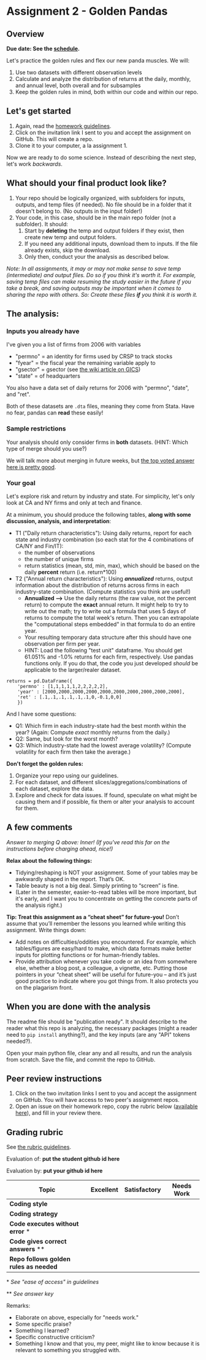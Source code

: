 # Assignment 2 - Golden Pandas

## Overview

**Due date: See the [schedule](https://ledatascifi.github.io/#schedule).**

Let's practice the golden rules and flex our new panda muscles. We will:

1. Use two datasets with different observation  levels
2. Calculate and analyze the distribution of returns at the daily, monthly, and annual level, both overall and for subsamples
3. Keep the golden rules in mind, both within our code and within our repo.

## Let's get started

1. Again, read the [homework guidelines](guidelines-asgn.html).
2. Click on the invitation link I sent to you and accept the assignment on GitHub. This will create a repo.
3. Clone it to your computer, a la assignment 1. 

Now we are ready to do some science. Instead of describing the next step, let's work _backwards_.

## What should your final product look like?

1. Your repo should be logically organized, with subfolders for inputs, outputs, and temp files (if needed). No file should be in a folder that it doesn't belong to. (No outputs in the input folder!)
2. Your code, in this case, should be in the main repo folder (not a subfolder). It should:
	1. Start by **deleting** the temp and output folders if they exist, then create new temp and output folders. 
	2. If you need any additional inputs, download them to inputs. If the file already exists, skip the download.
	3. Only then, conduct your the analysis as described below.
	
_Note: In all assignments, it may or may not make sense to save temp (intermediate) and output files. Do so if you think it's worth it. For example, saving temp files can make resuming the study easier in the future if you take a break, and saving outputs may be important when it comes to sharing the repo with others. So: Create these files **if** you think it is worth it._
	
## The analysis:

### Inputs you already have 

I've given you a list of firms from 2006 with variables
- "permno" = an identity for firms used by CRSP to track stocks 
- "fyear" = the fiscal year the remaining variable apply to 
- "gsector" = gsector (see [the wiki article on GICS](https://en.wikipedia.org/wiki/Global_Industry_Classification_Standard))
- "state" = of headquarters

You also have a data set of daily returns for 2006 with "permno", "date", and "ret".

Both of these datasets are `.dta` files, meaning they come from Stata. Have no fear, pandas can **read** these easily!

### Sample restrictions

Your analysis should only consider firms in **both** datasets. (HINT: Which type of merge should you use?) 

We will talk more about merging in future weeks, but [the top voted answer here is pretty good](https://stackoverflow.com/questions/53645882/pandas-merging-101).

### Your goal

Let's explore risk and return by industry and state. For simplicity, let's only look at CA and NY firms and only at tech and finance. 

At a minimum, you should produce the following tables, **along with some discussion, analysis, and interpretation**:
- T1 ("Daily return characteristics"): Using daily returns, report for each state and industry combination (so each stat for the 4 combinations of CA/NY and Fin/IT): 
	- the number of observations
	- the number of unique firms
	- return statistics (mean, std, min, max), which should be based on the daily **percent** return (i.e. return*100)
- T2 ("Annual return characteristics"): Using _**annualized**_ returns, output information about the distribution of returns across firms in each industry-state combination. (Compute statistics you think are useful!)
	- **Annualized -->** Use the daily returns (the raw value, not the percent return) to compute the **exact** annual return. It might help to try to write out the math; try to write out a formula that uses 5 days of returns to compute the total week's return. Then you can extrapolate the "computational steps embedded" in that formula to do an entire year. 
	- Your resulting temporary data structure after this should have one observation per firm per year.
	- HINT: Load the following "test unit" dataframe. You should get 61.051% and -1.0% returns for each firm, respectively. Use pandas functions only. If you do that, the code you just developed _should_ be applicable to the larger/realer dataset.

	
```
returns = pd.DataFrame({
    'permno' : [1,1,1,1,1,2,2,2,2,2], 
    'year' : [2000,2000,2000,2000,2000,2000,2000,2000,2000,2000],
    'ret' : [.1,.1,.1,.1,.1,.1,0,-0.1,0,0]
    })
```

And I have some questions:
- Q1: Which firm in each industry-state had the best month within the year? (Again: Compute _exact_ monthly returns from the daily.)
- Q2: Same, but look for the worst month?
- Q3: Which industry-state had the lowest average volatility? (Compute volatility for each firm then take the average.)

**Don't forget the golden rules:**

1. Organize your repo using our guidelines.
2. For each dataset, and different slices/aggregations/combinations of each dataset, explore the data.
3. Explore and check for data issues. If found, speculate on what might be causing them and if possible, fix them or alter your analysis to account for them. 

## A few comments

_Answer to merging Q above: Inner! (If you've read this far on the instructions before charging ahead, nice!)_

**Relax about the following things:**

- Tidying/reshaping is NOT your assignment. Some of your tables may be awkwardly shaped in the report. That’s OK.
- Table beauty is not a big deal. Simply printing to “screen” is fine.
- (Later in the semester, easier-to-read tables will be more important, but it's early, and I want you to concentrate on getting the concrete parts of the analysis right.)

**Tip: Treat this assignment as a “cheat sheet” for future-you!** Don’t assume that you’ll remember the lessons you learned while writing this assignment. Write things down:

- Add notes on difficulties/oddities you encountered. For example, which tables/figures are easy/hard to make, which data formats make better inputs for plotting functions or for human-friendly tables.
- Provide attribution whenever you take code or an idea from somewhere else, whether a blog post, a colleague, a vignette, etc. Putting those pointers in your “cheat sheet” will be useful for future-you – and it’s just good practice to indicate where you got things from. It also protects you on the plagarism front. 

 
## When you are done with the analysis

The readme file should be "publication ready". It should describe to the reader what this repo is analyzing, the necessary packages (might a reader need to `pip install` anything?), and the key inputs (are any "API" tokens needed?). 

Open your main python file, clear any and all results, and run the analysis from scratch. Save the file, and commit the repo to GitHub.

## Peer review instructions

1. Click on the two invitation links I sent to you and accept the assignment on GitHub. You will have access to two peer's assignment repos.
2. Open an issue on their homework repo, copy the rubric below ([available here](https://raw.githubusercontent.com/LeDataSciFi/LeDataSciFi.github.io/master/assignments/asgn02.md)), and fill in your review there.  

## Grading rubric

See [the rubric guidelines](guidelines-peerreview.html#filling-out-the-rubric).

Evaluation of: __put the student github id here__

Evaluation by: __put your github id here__

| Topic                       | Excellent | Satisfactory | Needs Work |
|-----------------------------|-----------|--------------|------------|
| **Coding style**                               |        |          |            |
| **Coding strategy**                             |        |          |            |
| **Code executes without error** \*                     |        |          |            |
|  **Code gives correct answers** \*\*    |        |          |            |
| **Repo follows golden rules as needed**      |        |          |            |

\* _See "ease of access" in guidelines_

\*\* _See answer key_

Remarks:

* Elaborate on above, especially for "needs work."
* Some specific praise?
* Something I learned?
* Specific constructive criticism?
* Something I know and that you, my peer, might like to know because it is relevant to something you struggled with.

